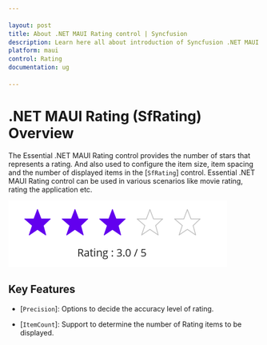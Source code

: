 ```yaml
---

layout: post
title: About .NET MAUI Rating control | Syncfusion
description: Learn here all about introduction of Syncfusion .NET MAUI Rating (SfRating) control, its elements and more.
platform: maui
control: Rating
documentation: ug

---
```

# .NET MAUI Rating (SfRating) Overview

The Essential .NET MAUI Rating control provides the number of stars that represents a rating. And also used to configure the item size, item spacing and the number of displayed items in the [`SfRating`] control. Essential .NET MAUI Rating control can be used in various scenarios like movie rating, rating the application etc.

![Rating OverView](images/overview.png)

## Key Features

* [`Precision`]: Options to decide the accuracy level of rating.

* [`ItemCount`]: Support to determine the number of Rating items to be displayed.

